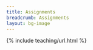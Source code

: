 ```yaml
---
title: Assignments
breadcrumb: Assignments
layout: bg-image
---
```

{% include teaching/url.html %}
<!--
<h1>Assignments</h1>

<div class="card my-2">
  <div class="card-header text-center btn w-100" role="button" data-toggle="collapse" data-target="#Iasgn">
    <h3>
      Individual
    </h3>
  </div>
  <div class="card-body collapse" id="Iasgn">
    <ul class="nav nav-tabs bg-light" id="i-asgnTabs" role="tablist">
    {% for sdta in site.data.teaching.assignments[joff_id] %}
      {% assign fla = sdta.aid | slice: 0 %}
      {% if fla == "I" %}
      <li class="nav-item">
        <a class="nav-link" id="{{ sdta.aid }}-tab" data-toggle="tab" href="#{{ sdta.aid }}-pane" role="tab" aria-controls="i-asgnTabs" aria-selected="true">
          {{ sdta.title }}
        </a>
      </li>
      {% endif %}
    {% endfor %}
    </ul>
    <div class="tab-content">
    {% for sdta in site.data.teaching.assignments[joff_id] %}
      {% assign fla = sdta.aid | slice: 0 %}
      {% if fla == "I" %}
      <div class="tab-pane fade" id="{{ sdta.aid }}-pane">
      {% if off_now == 1 %}
        {% for sa in site.assignments %}
          {% if sa.aid == sdta.aid %}

<nav class="navbar navbar-expand-lg navbar-dark bg-dark">
  <div class="container">
    <span class="navbar-brand" id="{{sdta.aid}}-cdt"></span>
    <button class="navbar-toggler" type="button" data-toggle="collapse" data-target="#{{sdta.aid}}-navbar" aria-controls="{{sdta.aid}}-navbar" aria-expanded="false" aria-label="Toggle navigation">
      <span class="navbar-toggler-icon"></span>
    </button>

    <script>
    $(document).ready(function(){
      var duedate_{{ sdta.aid }} = '{{ sdta.duedate }}'
      var duetime_{{ sdta.aid }} =
        new Date(duedate_{{ sdta.aid }}).getTime() + 86340000
      $('#{{ sdta.aid }}-cdt').countdown(duetime_{{sdta.aid}},
        function(event) {
          $(this).html(event.strftime('Due in: <span>%D d %H h %M m</span>'))
        })
    })
    </script>

    <div class="collapse navbar-collapse"
    id="{{sdta.aid}}-navbar">
      <ul class="navbar-nav mr-auto">
        <li class="nav-item">
          <a class="nav-link btn" href="https://urcourses.uregina.ca/mod/forum/discuss.php?d={{sdta.lms_discuss}}"
          role="button">
            Discuss
          </a>
        </li>
        <li class="nav-item">
          <a class="nav-link btn" href="https://urcourses.uregina.ca/mod/assign/view.php?id={{sdta.lms_submit}}&action=editsubmission" role="button">
            Submit
          </a>
        </li>
        <li class="nav-item">
          <a class="nav-link btn disabled" href="#" aria-disabled="true">
          Updated: {{ sa.moddate }}
          </a>
        </li>
      </ul>
    </div>
  </div>
</nav>

            {{ sa.content | markdownify }}
            {% break %}
          {% endif %}
        {% endfor %}
      {% endif %}
      </div>
      {% endif %}
    {% endfor %}
    </div>
  </div>
</div>

<div class="card my-2">
  <div class="card-header text-center btn w-100" role="button" data-toggle="collapse" data-target="#Pasgn">
    <h3>
      Project
    </h3>
  </div>
  <div class="card-body collapse" id="Pasgn">
    <ul class="nav nav-tabs bg-light" id="p-asgnTabs" role="tablist">
    {% for sdta in site.data.teaching.assignments[joff_id] %}
      {% assign fla = sdta.aid | slice: 0 %}
      {% if fla == "P" %}
      <li class="nav-item">
        <a class="nav-link" id="{{ sdta.aid }}-tab" data-toggle="tab" href="#{{ sdta.aid }}-pane" role="tab" aria-controls="p-asgnTabs" aria-selected="true">
          {{ sdta.title }}
        </a>
      </li>
      {% endif %}
    {% endfor %}
    </ul>
    <div class="tab-content">
    {% for sdta in site.data.teaching.assignments[joff_id] %}
      {% assign fla = sdta.aid | slice: 0 %}
      {% if fla == "P" %}
      <div class="tab-pane fade bg-transparent" id="{{ sdta.aid }}-pane">
        {% if off_now == 1 %}
          {% for sa in site.assignments %}
            {% if sa.aid == sdta.aid %}

<nav class="navbar navbar-expand-lg navbar-dark bg-dark">
  <div class="container">
    <span class="navbar-brand" id="{{sdta.aid}}-cdt"></span>
    <button class="navbar-toggler" type="button" data-toggle="collapse" data-target="#{{sdta.aid}}-navbar" aria-controls="{{sdta.aid}}-navbar" aria-expanded="false" aria-label="Toggle navigation">
      <span class="navbar-toggler-icon"></span>
    </button>

    <script>
      $(document).ready(function(){
      var duedate_{{ sdta.aid }} = '{{ sdta.duedate }}'
      var duetime_{{ sdta.aid }} =
        new Date(duedate_{{ sdta.aid }}).getTime() + 86340000
      $('#{{ sdta.aid }}-cdt').countdown(duetime_{{sdta.aid}},
        function(event) {
          $(this).html(event.strftime('Due in: <span>%D d %H h %M m</span>'))
        })
      })
    </script>

    <div class="collapse navbar-collapse"
    id="{{sdta.aid}}-navbar">
      <ul class="navbar-nav mr-auto">
        <li class="nav-item">
          <a class="nav-link btn" href="https://urcourses.uregina.ca/mod/forum/discuss.php?d={{sdta.lms_discuss}}"
          role="button">
            Discuss
          </a>
        </li>
        <li class="nav-item">
          <a class="nav-link btn" href="https://urcourses.uregina.ca/mod/assign/view.php?id={{sdta.lms_submit}}&action=editsubmission" role="button">
            Submit
          </a>
        </li>
        <li class="nav-item">
          <a class="nav-link btn disabled" href="#" aria-disabled="true">
          Updated: {{ sa.moddate }}
          </a>
        </li>
      </ul>
    </div>
  </div>
</nav>

              {{ sa.content | markdownify }}
              {% break %}
            {% endif %}
          {% endfor %}
        {% endif %}
      </div>
      {% endif %}
    {% endfor %}
    </div>
  </div>
</div>


<div class="card my-2">
  <div class="card-header text-center btn w-100" role="button" data-toggle="collapse" data-target="#Gasgn">
    <h3>
      Group
    </h3>
  </div>
  <div class="card-body collapse" id="Gasgn">
    <ul class="nav nav-tabs bg-light" id="g-asgnTabs" role="tablist">
    {% for sdta in site.data.teaching.assignments[joff_id] %}
      {% assign fla = sdta.aid | slice: 0 %}
      {% if fla == "G" %}
      <li class="nav-item">
        <a class="nav-link" id="{{ sdta.aid }}-tab" data-toggle="tab" href="#{{ sdta.aid }}-pane" role="tab" aria-controls="g-asgnTabs" aria-selected="true">
          {{ sdta.title }}
        </a>
      </li>
      {% endif %}
    {% endfor %}
    </ul>
    <div class="tab-content">
    {% for sdta in site.data.teaching.assignments[joff_id] %}
      {% assign fla = sdta.aid | slice: 0 %}
      {% if fla == "G" %}
      <div class="tab-pane fade bg-transparent" id="{{ sdta.aid }}-pane">
        {% if off_now == 1 %}
          {% for sa in site.assignments %}
            {% if sa.aid == sdta.aid %}

<nav class="navbar navbar-expand-lg navbar-dark bg-dark">
  <div class="container">
    <span class="navbar-brand" id="{{sdta.aid}}-cdt"></span>
    <button class="navbar-toggler" type="button" data-toggle="collapse" data-target="#{{sdta.aid}}-navbar" aria-controls="{{sdta.aid}}-navbar" aria-expanded="false" aria-label="Toggle navigation">
      <span class="navbar-toggler-icon"></span>
    </button>

    <script>
      $(document).ready(function(){
      var duedate_{{ sdta.aid }} = '{{ sdta.duedate }}'
      var duetime_{{ sdta.aid }} =
        new Date(duedate_{{ sdta.aid }}).getTime() + 86340000
      $('#{{ sdta.aid }}-cdt').countdown(duetime_{{sdta.aid}},
        function(event) {
          $(this).html(event.strftime('Due in: <span>%D d %H h %M m</span>'))
        })
      })
    </script>

    <div class="collapse navbar-collapse"
    id="{{sdta.aid}}-navbar">
      <ul class="navbar-nav mr-auto">
        <li class="nav-item">
          <a class="nav-link btn" href="https://urcourses.uregina.ca/mod/forum/discuss.php?d={{sdta.lms_discuss}}"
          role="button">
            Discuss
          </a>
        </li>
        <li class="nav-item">
          <a class="nav-link btn" href="https://urcourses.uregina.ca/mod/assign/view.php?id={{sdta.lms_submit}}&action=editsubmission" role="button">
            Submit
          </a>
        </li>
        <li class="nav-item">
          <a class="nav-link btn disabled" href="#" aria-disabled="true">
          Updated: {{ sa.moddate }}
          </a>
        </li>
      </ul>
    </div>
  </div>
</nav>

              {{ sa.content | markdownify }}
              {% break %}
            {% endif %}
          {% endfor %}
        {% endif %}
      </div>
      {% endif %}
    {% endfor %}
    </div>
  </div>
</div>

<script>
$(document).ready(function(){
  let params = new URLSearchParams(location.search)
  let asgn = params.get('asgn')
  if (asgn != null)
  {
    let asgns = asgn.toString()
    if (asgns.startsWith('I'))
    {
      $('#' + asgns + '-tab').tab('show')
      $('#Iasgn').collapse('show')
    }
    else if (asgns.startsWith('P'))
    {
      $('#' + asgns + '-tab').tab('show')
      $('#Pasgn').collapse('show')
    }
    else if (asgns.startsWith('G'))
    {
      $('#' + asgns + '-tab').tab('show')
      $('#Gasgn').collapse('show')
    }
  }
})
$('a[data-toggle="tab"]').on('shown.bs.tab', function (e) {
  let params = new URLSearchParams(location.search)
  console.log(params.get('asgn'))
  params.set('asgn',e.target.id.slice(0, -4))
  console.log(params.get('asgn'))
  var stateObj = { foo: "bar" }
  history.replaceState(stateObj,"" ,location.origin + location.pathname + '?' + params.toString())
  //if (asgn != null)
  //{
  //  let asgns = asgn.toString()

  //console.log(params)
})
</script>
-->
